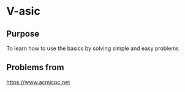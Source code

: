 # V-asic

## Purpose

To learn how to use the basics by solving simple and easy problems


## Problems from

https://www.acmicpc.net

